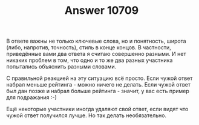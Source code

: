 ﻿---
title: "Answer 10709"
se.owner.user_id: 178779
se.owner.display_name: "Pavel Mayorov"
se.owner.link: "https://ru.meta.stackoverflow.com/users/178779/pavel-mayorov"
se.answer_id: 10709
se.question_id: 10707
se.post_type: answer
se.is_accepted: False
---
<p>В ответе важны не только ключевые слова, но и понятность, широта (либо, напротив, точность), стиль в конце концов. В частности, приведённые вами два ответа я считаю совершенно разными. И нет никаких проблем в том, что одно и то же два разных участника попытались объяснить разными словами.</p>
<p>С правильной реакцией на эту ситуацию всё просто. Если чужой ответ набрал меньше рейтинга - можно ничего не делать. Если чужой ответ был дан позже и набрал больше рейтинга - значит, у вас есть пример для подражания :-)</p>
<p>Ещё некоторые участники иногда удаляют свой ответ, если видят что чужой ответ получился лучше. Но так делать необязательно.</p>
